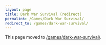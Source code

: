 ```yaml
---
layout: page
title: Dark War Survival (redirect)
permalink: /Games/Dark War Survival/
redirect_to: /games/dark-war-survival/
---
```


This page moved to <a class="internal-link" href="{{ '/games/dark-war-survival/' | relative_url }}">/games/dark-war-survival/</a>.

